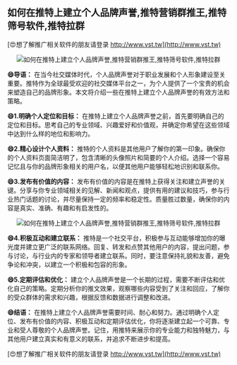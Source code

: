 ## **如何在推特上建立个人品牌声誉,推特营销群推王,推特筛号软件,推特拉群**

[😍想了解推广相关软件的朋友请登录 http://www.vst.tw](http://www.vst.tw)

 <center><img src="https://vst.tw/MP4/tuiguang/png/4.png" alt="如何在推特上建立个人品牌声誉,推特营销群推王,推特筛号软件,推特拉群"></center>

**😄导语：**
在当今社交媒体时代，个人品牌声誉对于职业发展和个人形象建设至关重要。推特作为全球最受欢迎的社交媒体平台之一，为个人提供了一个宝贵的机会来塑造自己的品牌形象。本文将介绍一些在推特上建立个人品牌声誉的有效方法和策略。

**😄1.明确个人定位和目标：**
在推特上建立个人品牌声誉之前，首先要明确自己的定位和目标。思考自己的专业领域、兴趣爱好和价值观，并确定你希望在这些领域中达到什么样的地位和影响力。

**😄2.精心设计个人资料：**
推特的个人资料是其他用户了解你的第一印象。确保你的个人资料页面简洁明了，包含清晰的头像照片和简要的个人介绍。选择一个容易记忆且与你的品牌形象相关的用户名，以便其他用户能够轻松地识别和联系你。

**😄3.发布有价值的内容：**
发布有价值的内容是在推特上获得关注和建立声誉的关键。分享与你专业领域相关的见解、新闻和观点，提供有用的建议和技巧，参与行业热门话题的讨论，并尽量保持一定的频率和稳定性。质量胜过数量，确保你的内容是真实、准确、有趣和有启发性的。

 <center><img src="https://vst.tw/MP4/tuiguang/png/4.png" alt="如何在推特上建立个人品牌声誉,推特营销群推王,推特筛号软件,推特拉群"></center>

**😄4.积极互动和建立联系：**
推特是一个社交平台，积极参与互动能够增加你的曝光度并建立更广泛的联系网络。回复、转发和点赞其他用户的内容，提出问题，参与讨论，与行业内的专家和领导者建立联系。同时，要注意保持礼貌和友善，避免争论和冲突，以建立一个积极和包容的形象。

**😄5.定期评估和优化：**
建立个人品牌声誉是一个长期的过程，需要不断评估和优化自己的策略。定期分析你的推文效果，观察哪些内容受到了关注和回应，了解你的受众群体的需求和兴趣，根据反馈和数据进行调整和改进。

**😄结语：**
在推特上建立个人品牌声誉需要时间、耐心和努力。通过明确个人定位、发布有价值的内容、积极互动和定期评估优化，你将逐渐建立起一个可靠、专业和受人尊敬的个人品牌声誉。记住，用推特来展示你的专业能力和独特魅力，与其他用户建立真实和有意义的联系，并追求不断进步和提高。

[😍想了解推广相关软件的朋友请登录 http://www.vst.tw](http://www.vst.tw)




